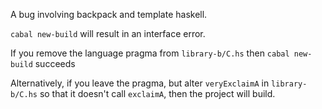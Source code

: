 A bug involving backpack and template haskell.

`cabal new-build` will result in an interface error.

If you remove the language pragma from `library-b/C.hs` then `cabal new-build` succeeds

Alternatively, if you leave the pragma, but alter `veryExclaimA` in `library-b/C.hs`
so that it doesn't call `exclaimA`, then the project will build.
